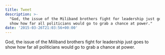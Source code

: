 ```yaml
---
title: Tweet
description: >-
  "God, the issue of the Miliband brothers fight for leadership just goes to
  show how far all politicians would go to grab a chance at power."
date: '2015-03-26T21:03:56+00:00'
---
```

God, the issue of the Miliband brothers fight for leadership just goes to show how far all politicians would go to grab a chance at power.
